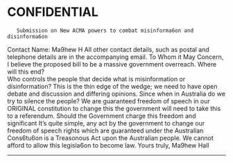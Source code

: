 # CONFIDENTIAL

       Submission on New ACMA powers to combat misinforma6on and disinforma6on
 Contact Name:  Ma9hew H
 All other contact details, such as postal and telephone details are in the accompanying email.
 To Whom it May Concern,
 I believe the proposed bill to be a massive government overreach. Where will this end?  
 Who controls the people that decide what is misinformation or disinformation? 
 This is the thin edge of the wedge; we need to have open debate and discussion and differing opinions. 
 Since when in Australia do we try to silence the people? We are guaranteed freedom of speech in our ORIGINAL constitution to change this the government will need to take this to a referendum. Should the Government charge this freedom and significant
 It’s quite simple, any act by the government to change our freedom of speech rights which are guaranteed under the Australian Cons6tu6on is a Treasonous Act upon the Australian people.
 We cannot afford to allow this legisla6on to become law.
 Yours truly,
 Ma9hew Hall


-----

